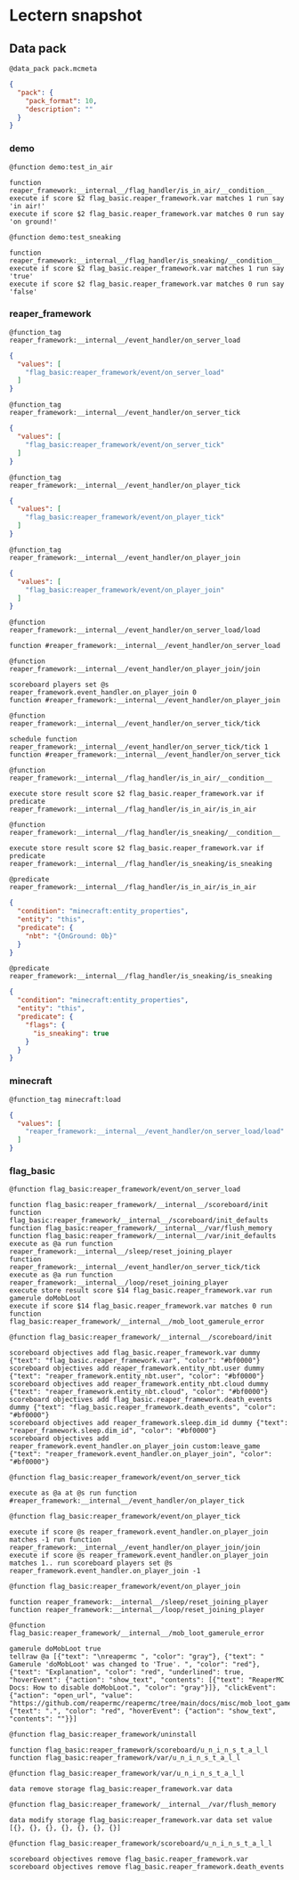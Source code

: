 # Lectern snapshot

## Data pack

`@data_pack pack.mcmeta`

```json
{
  "pack": {
    "pack_format": 10,
    "description": ""
  }
}
```

### demo

`@function demo:test_in_air`

```mcfunction
function reaper_framework:__internal__/flag_handler/is_in_air/__condition__
execute if score $2 flag_basic.reaper_framework.var matches 1 run say 'in air!'
execute if score $2 flag_basic.reaper_framework.var matches 0 run say 'on ground!'
```

`@function demo:test_sneaking`

```mcfunction
function reaper_framework:__internal__/flag_handler/is_sneaking/__condition__
execute if score $2 flag_basic.reaper_framework.var matches 1 run say 'true'
execute if score $2 flag_basic.reaper_framework.var matches 0 run say 'false'
```

### reaper_framework

`@function_tag reaper_framework:__internal__/event_handler/on_server_load`

```json
{
  "values": [
    "flag_basic:reaper_framework/event/on_server_load"
  ]
}
```

`@function_tag reaper_framework:__internal__/event_handler/on_server_tick`

```json
{
  "values": [
    "flag_basic:reaper_framework/event/on_server_tick"
  ]
}
```

`@function_tag reaper_framework:__internal__/event_handler/on_player_tick`

```json
{
  "values": [
    "flag_basic:reaper_framework/event/on_player_tick"
  ]
}
```

`@function_tag reaper_framework:__internal__/event_handler/on_player_join`

```json
{
  "values": [
    "flag_basic:reaper_framework/event/on_player_join"
  ]
}
```

`@function reaper_framework:__internal__/event_handler/on_server_load/load`

```mcfunction
function #reaper_framework:__internal__/event_handler/on_server_load
```

`@function reaper_framework:__internal__/event_handler/on_player_join/join`

```mcfunction
scoreboard players set @s reaper_framework.event_handler.on_player_join 0
function #reaper_framework:__internal__/event_handler/on_player_join
```

`@function reaper_framework:__internal__/event_handler/on_server_tick/tick`

```mcfunction
schedule function reaper_framework:__internal__/event_handler/on_server_tick/tick 1
function #reaper_framework:__internal__/event_handler/on_server_tick
```

`@function reaper_framework:__internal__/flag_handler/is_in_air/__condition__`

```mcfunction
execute store result score $2 flag_basic.reaper_framework.var if predicate reaper_framework:__internal__/flag_handler/is_in_air/is_in_air
```

`@function reaper_framework:__internal__/flag_handler/is_sneaking/__condition__`

```mcfunction
execute store result score $2 flag_basic.reaper_framework.var if predicate reaper_framework:__internal__/flag_handler/is_sneaking/is_sneaking
```

`@predicate reaper_framework:__internal__/flag_handler/is_in_air/is_in_air`

```json
{
  "condition": "minecraft:entity_properties",
  "entity": "this",
  "predicate": {
    "nbt": "{OnGround: 0b}"
  }
}
```

`@predicate reaper_framework:__internal__/flag_handler/is_sneaking/is_sneaking`

```json
{
  "condition": "minecraft:entity_properties",
  "entity": "this",
  "predicate": {
    "flags": {
      "is_sneaking": true
    }
  }
}
```

### minecraft

`@function_tag minecraft:load`

```json
{
  "values": [
    "reaper_framework:__internal__/event_handler/on_server_load/load"
  ]
}
```

### flag_basic

`@function flag_basic:reaper_framework/event/on_server_load`

```mcfunction
function flag_basic:reaper_framework/__internal__/scoreboard/init
function flag_basic:reaper_framework/__internal__/scoreboard/init_defaults
function flag_basic:reaper_framework/__internal__/var/flush_memory
function flag_basic:reaper_framework/__internal__/var/init_defaults
execute as @a run function reaper_framework:__internal__/sleep/reset_joining_player
function reaper_framework:__internal__/event_handler/on_server_tick/tick
execute as @a run function reaper_framework:__internal__/loop/reset_joining_player
execute store result score $14 flag_basic.reaper_framework.var run gamerule doMobLoot
execute if score $14 flag_basic.reaper_framework.var matches 0 run function flag_basic:reaper_framework/__internal__/mob_loot_gamerule_error
```

`@function flag_basic:reaper_framework/__internal__/scoreboard/init`

```mcfunction
scoreboard objectives add flag_basic.reaper_framework.var dummy {"text": "flag_basic.reaper_framework.var", "color": "#bf0000"}
scoreboard objectives add reaper_framework.entity_nbt.user dummy {"text": "reaper_framework.entity_nbt.user", "color": "#bf0000"}
scoreboard objectives add reaper_framework.entity_nbt.cloud dummy {"text": "reaper_framework.entity_nbt.cloud", "color": "#bf0000"}
scoreboard objectives add flag_basic.reaper_framework.death_events dummy {"text": "flag_basic.reaper_framework.death_events", "color": "#bf0000"}
scoreboard objectives add reaper_framework.sleep.dim_id dummy {"text": "reaper_framework.sleep.dim_id", "color": "#bf0000"}
scoreboard objectives add reaper_framework.event_handler.on_player_join custom:leave_game {"text": "reaper_framework.event_handler.on_player_join", "color": "#bf0000"}
```

`@function flag_basic:reaper_framework/event/on_server_tick`

```mcfunction
execute as @a at @s run function #reaper_framework:__internal__/event_handler/on_player_tick
```

`@function flag_basic:reaper_framework/event/on_player_tick`

```mcfunction
execute if score @s reaper_framework.event_handler.on_player_join matches -1 run function reaper_framework:__internal__/event_handler/on_player_join/join
execute if score @s reaper_framework.event_handler.on_player_join matches 1.. run scoreboard players set @s reaper_framework.event_handler.on_player_join -1
```

`@function flag_basic:reaper_framework/event/on_player_join`

```mcfunction
function reaper_framework:__internal__/sleep/reset_joining_player
function reaper_framework:__internal__/loop/reset_joining_player
```

`@function flag_basic:reaper_framework/__internal__/mob_loot_gamerule_error`

```mcfunction
gamerule doMobLoot true
tellraw @a [{"text": "\nreapermc ", "color": "gray"}, {"text": " Gamerule 'doMobLoot' was changed to 'True'. ", "color": "red"}, {"text": "Explanation", "color": "red", "underlined": true, "hoverEvent": {"action": "show_text", "contents": [{"text": "ReaperMC Docs: How to disable doMobLoot.", "color": "gray"}]}, "clickEvent": {"action": "open_url", "value": "https://github.com/reapermc/reapermc/tree/main/docs/misc/mob_loot_gamerule.md"}}, {"text": ".", "color": "red", "hoverEvent": {"action": "show_text", "contents": ""}}]
```

`@function flag_basic:reaper_framework/uninstall`

```mcfunction
function flag_basic:reaper_framework/scoreboard/u_n_i_n_s_t_a_l_l
function flag_basic:reaper_framework/var/u_n_i_n_s_t_a_l_l
```

`@function flag_basic:reaper_framework/var/u_n_i_n_s_t_a_l_l`

```mcfunction
data remove storage flag_basic:reaper_framework.var data
```

`@function flag_basic:reaper_framework/__internal__/var/flush_memory`

```mcfunction
data modify storage flag_basic:reaper_framework.var data set value [{}, {}, {}, {}, {}, {}, {}]
```

`@function flag_basic:reaper_framework/scoreboard/u_n_i_n_s_t_a_l_l`

```mcfunction
scoreboard objectives remove flag_basic.reaper_framework.var
scoreboard objectives remove flag_basic.reaper_framework.death_events
```
